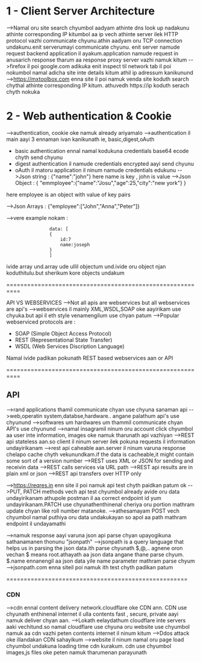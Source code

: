 # 1 - Client Server Architecture
-->Namal oru site search chyumbol aadyam athinte dns look up nadakunu athinte corresponding IP kitumbol aa ip vech athinte server ilek HTTP protocol vazhi communicate chyunu.athin aadyam oru TCP connection undakunu.enit serverumayi communicate chyunu. enit server namude request backend application il ayakum.application namude request in anusarich response tharum aa response proxy server vazhi namuk kitum
-->firefox il poi google.com adikuka enit inspect til network tab il poi nokumbol namal adicha site inte details kitum athil ip adressum kanikunund
-->https://mxtoolbox.com  enna site il poi namuk venda site koduth search chythal athinte corresponding IP kitum. athuvedh https://ip koduth serach chyth nokuka

# 2 - Web authentication & Cookie
-->authentication, cookie oke namuk already ariyamalo
-->authentication il main aayi 3 ennaman ivan kanikunath ie, basic,digest,oAuth
- basic authentication ennal namal kodukuna credentials base64 ecode chyth send chyunu
- digest authentication il namude credentials encrypted aayi send chyunu
- oAuth il matoru application il ninum namude credentials edukunu
-->Json string : {"name":"john"}
here name is key , john is value
-->Json Object : {
"emmployee":{"name":"Josu","age":25,"city":"new york"}
}

here employee is an object with value of key pairs

-->Json Arrays : 
{"employee":["John","Anna","Peter"]}

-->vere example nokam :

					data: [
					{
						id:7
						name:joseph
					}
					]

ivide array und.array ude ullil objectum und.ivide oru object njan koduthitulu.but sherikum kore objects undakum

==========================================================

API VS WEBSERVICES
-->Not all apis are webservices but all webservices are api's
-->webservices il mainly XML,WSDL,SOAP oke aayirikam use chyuka.but api il eth style venamengilum use chyan patum
-->Popular webserviced protocols are :
- SOAP (Simple Object Access Protocol)
- REST (Representational State Transfer)
- WSDL (Web Services Discription Language)

Namal ivide padikan pokunath REST based webservices aan or API

==========================================================

## API
-->rand applications thamil communicate chyan use chyuna sanaman api
-->web,operatin system,databse,hardware.. angane palathum api's use chyunund
-->softwares um hardwares um thammil communicate chyan API's use chyunund
-->namal insagramil ninum oru account click chyumbol aa user inte information, images oke namuk tharunath api vazhiyan
-->REST api stateless aan.so client il ninum server ilek pokuna requests il information undayirikanam
-->rest api caheable aan.server il ninum varuna response chelapo cache chyth vekunundkam.if the data is cacheable,it might contain some sort of a version number
-->REST uses XML or JSON for sending and receivin data
-->REST calls services via URL path
-->REST api results are in plain xml or json
-->REST api transfers over HTTP only

-->https://reqres.in  enn site il poi namuk api test chyth paidkan patum ok
-->PUT, PATCH methods vech api test chyumbol already avide oru data undayirikanam athupole postman il aa correct endpoint id yum undayirikanam.PATCH use chyunathenthinenal cheriya oru portion mathram update chyan like roll number matanoke.
-->athesamayam POST vech chyumbol namal puthiya oru data undakukayan so apol aa path mathram endpoint il undayamathi

-->namuk response aayi varuna json api parse chyan upayogikuna sathanamanen thonunu "jsonpath"
-->jsonpath is a query language that helps us in parsing the json data.ith parse chyunath $,@,.. agnene oron vechan $ means root.athayath aa json data angane thane parse chyum. $.name ennanengil aa json data yile name parameter mathram parse chyum
-->jsonpath.com enna siteil poi namuk ith test chyth padikan patum


====================================================

### CDN
-->cdn ennal content delivery network.cloudflare oke CDN ann. CDN use chyunath enthinenal internet il ulla contents fast , secure, private aayi namuk deliver chyan aan.
-->Lokath eelaydathum cloudflare inte servers aaki vechitund.so namal cloudflare use chyuna oru website use chyumbol namuk aa cdn vazhi peten contents internet il ninum kitum
-->Ddos attack oke illandakan CDN sahayikum
-->website il ninum namal oru page load chyumbol undakuna loading time cdn kurakum. cdn use chyumbol images,js files oke peten namuk tharumenan parayunath